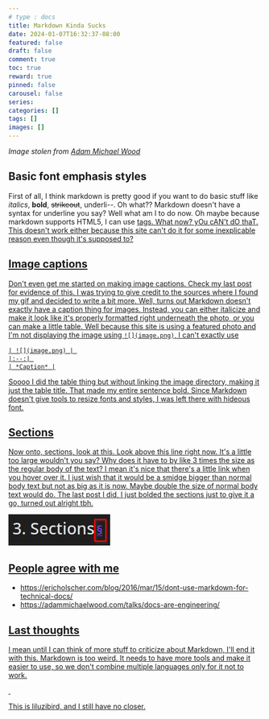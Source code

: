 ```yaml
---
# type : docs
title: Markdown Kinda Sucks
date: 2024-01-07T16:32:37-08:00
featured: false
draft: false
comment: true
toc: true
reward: true
pinned: false
carousel: false
series:
categories: []
tags: []
images: []
---
```

*Image stolen from [Adam Michael Wood](https://adammichaelwood.com/talks/docs-are-engineering/)*

## Basic font emphasis styles
First of all, I think markdown is pretty good if you want to do basic stuff like *italics*, **bold**, ~~strikeout~~, underli--. Oh what?? Markdown doesn't have a syntax for underline you say? Well what am I to do now. Oh maybe because markdown supports HTML5, I can use <u> tags. What now? yOu cAN't dO thaT. This doesn't work either because this site can't do it for some inexplicable reason even though it's supposed to?

## Image captions
Don't even get me started on making image captions. Check my last post for evidence of this. I was trying to give credit to the sources where I found my gif and decided to write a bit more. Well, turns out Markdown doesn't exactly have a caption thing for images. Instead, you can either italicize and make it look like it's properly formatted right underneath the photo, or you can make a little table. Well because this site is using a [featured photo](https://hbs.razonyang.com/v1/en/docs/content/#featured-images-selection-order) and I'm not displaying the image using ```![](image.png)```, I can't exactly use

```
| ![](image.png) | 
|:--:| 
| *Caption* |
```
Soooo I did the table thing but without linking the image directory, making it just the table title. That made my entire sentence bold. Since Markdown doesn't give tools to resize fonts and styles, I was left there with hideous font.


## Sections
Now onto, sections, look at this. Look above this line right now. It's a little too large wouldn't you say? Why does it have to by like 3 times the size as the regular body of the text? I mean it's nice that there's a little link when you hover over it. I just wish that it would be a smidge bigger than normal body text but not as big as it is now. Maybe double the size of normal body text would do. The last post I did, I just bolded the sections just to give it a go, turned out alright tbh.

![Sections Link](image1.png)

## People agree with me
- https://ericholscher.com/blog/2016/mar/15/dont-use-markdown-for-technical-docs/
- https://adammichaelwood.com/talks/docs-are-engineering/

## Last thoughts
I mean until I can think of more stuff to criticize about Markdown, I'll end it with this. Markdown is too weird. It needs to have more tools and make it easier to use, so we don't combine multiple languages only for it not to work. 

&nbsp;

This is liluzibird, and I still have no closer.